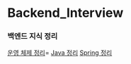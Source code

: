 # Backend_Interview
### 백엔드 지식 정리

[운영 체제 정리](https://github.com/HSRyuuu/Backend_Interview/blob/main/%EC%9A%B4%EC%98%81%EC%B2%B4%EC%A0%9C.md)=
[Java 정리](https://github.com/HSRyuuu/Backend_Interview/blob/main/Java.md)
[Spring 정리](https://github.com/HSRyuuu/Backend_Interview/blob/main/SpringFramework.md)